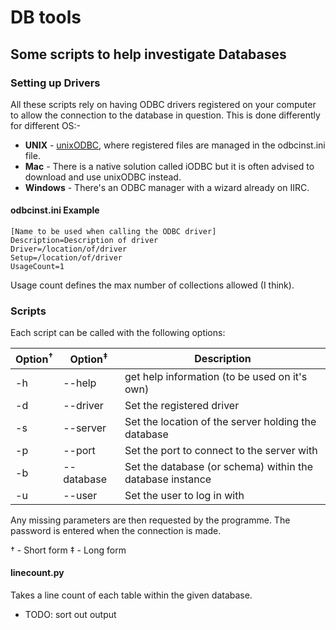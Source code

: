 DB tools
==
## Some scripts to help investigate Databases

### Setting up Drivers
All these scripts rely on having ODBC drivers registered on your computer to allow the connection to the database in question. This is done differently for different OS:-

- **UNIX** - [unixODBC](http://www.unixodbc.org/), where registered files are managed in the odbcinst.ini file.
- **Mac** - There is a native solution called iODBC but it is often advised to download and use unixODBC instead.
- **Windows** - There's an ODBC manager with a wizard already on IIRC.

#### odbcinst.ini Example
```
[Name to be used when calling the ODBC driver]
Description=Description of driver
Driver=/location/of/driver
Setup=/location/of/driver
UsageCount=1
```
Usage count defines the max number of collections allowed (I think).
### Scripts
Each script can be called with the following options:

|Option<sup>†</sup>|Option<sup>‡</sup>|Description|
|---|---|---|
|-h|--help|get help information (to be used on it's own)
| -d|--driver|Set the registered driver|
| -s|--server|Set the location of the server holding the database|
| -p|--port|Set the port to connect to the server with|
| -b|--database|Set the database (or schema) within the database instance|
| -u|--user|Set the user to log in with|
Any missing parameters are then requested by the programme. The password is entered when the connection is made.

† - Short form
‡ - Long form
#### linecount.py
Takes a line count of each table within the given database.
- TODO: sort out output
